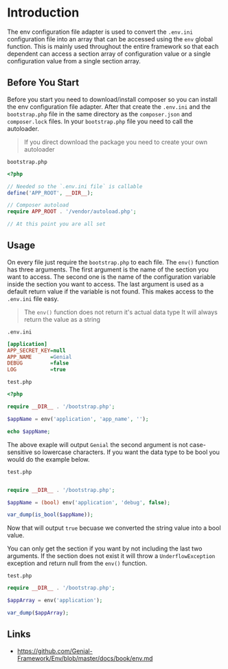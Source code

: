 # Introduction
The env configuration file adapter is used to convert the `.env.ini` configuration file into an array that can be accessed using the `env` global function. This is mainly used throughout the entire framework so that each dependent can access a section array of configuration value or a single configuration value from a single section array.

## Before You Start
Before you start you need to download/install composer so you can install the env configuration file adapter. After that create the `.env.ini` and the `bootstrap.php` file in the same directory as the `composer.json` and `composer.lock` files. In your `bootstrap.php` file you need to call the autoloader.

> If you direct download the package you need to create your own autoloader

`bootstrap.php`
```php
<?php

// Needed so the `.env.ini file` is callable
define('APP_ROOT', __DIR__);

// Composer autoload
require APP_ROOT . '/vendor/autoload.php';

// At this point you are all set

```
## Usage
On every file just require the `bootstrap.php` to each file. The `env()` function has three arguments. The first argument is the name of the section you want to access. The second one is the name of the configuration variable inside the section you want to access. The last argument is used as a default return value if the variable is not found. This makes access to the `.env.ini` file easy.

> The `env()` function does not return it's actual data type
> It will always return the value as a string

`.env.ini`
```ini
[application]
APP_SECRET_KEY=null
APP_NAME      =Genial
DEBUG         =false
LOG           =true

```


`test.php`
```php
<?php

require __DIR__ . '/bootstrap.php';

$appName = env('application', 'app_name', '');

echo $appName;

```
The above exaple will output `Genial` the second argument is not case-sensitive so lowercase characters. If you want the data type to be bool you would do the example below.

`test.php`
```php

require __DIR__ . '/bootstrap.php';

$appName = (bool) env('application', 'debug', false);

var_dump(is_bool($appName));

```
Now that will output `true` becuase we converted the string value into a bool value.

You can only get the section if you want by not including the last two arguments. If the section does not exist it will throw a `UnderflowException` exception and return null from the `env()` function.

`test.php`
```php
require __DIR__ . '/bootstrap.php';

$appArray = env('application');

var_dump($appArray);

```
## Links
- https://github.com/Genial-Framework/Env/blob/master/docs/book/env.md


